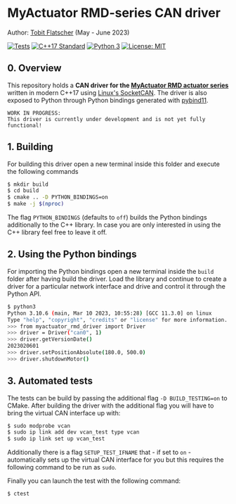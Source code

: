 # MyActuator RMD-series CAN driver

Author: [Tobit Flatscher](https://github.com/2b-t) (May - June 2023)

[![Tests](https://github.com/2b-t/myactuator_rmd_driver/actions/workflows/run-tests.yml/badge.svg)](https://github.com/2b-t/myactuator_rmd_driver/actions/workflows/run-tests.yml) [![C++17 Standard](https://img.shields.io/badge/Standard-C++17-yellow.svg?style=flat&logo=c%2B%2B)](https://isocpp.org/std/the-standard) [![Python 3](https://img.shields.io/badge/Python-3-yellow.svg?style=flat&logo=python)](https://www.python.org/downloads/) [![License: MIT](https://img.shields.io/badge/License-MIT-yellow.svg)](https://opensource.org/licenses/MIT)



## 0. Overview
This repository holds a **CAN driver for the [MyActuator RMD actuator series](https://www.myactuator.com/rmd-x)** written in modern C++17 using [Linux's SocketCAN](https://docs.kernel.org/networking/can.html). The driver is also exposed to Python through Python bindings generated with [pybind11](https://github.com/pybind/pybind11).

```
WORK IN PROGRESS:
This driver is currently under development and is not yet fully functional!
```



## 1. Building

For building this driver open a new terminal inside this folder and execute the following commands

```bash
$ mkdir build
$ cd build
$ cmake .. -D PYTHON_BINDINGS=on
$ make -j $(nproc)
```

The flag `PYTHON_BINDINGS` (defaults to `off`) builds the Python bindings additionally to the C++ library. In case you are only interested in using the C++ library feel free to leave it off.



## 2. Using the Python bindings

For importing the Python bindings open a new terminal inside the `build` folder after having build the driver. Load the library and continue to create a driver for a particular network interface and drive and control it through the Python API.

```bash
$ python3
Python 3.10.6 (main, Mar 10 2023, 10:55:28) [GCC 11.3.0] on linux
Type "help", "copyright", "credits" or "license" for more information.
>>> from myactuator_rmd_driver import Driver
>>> driver = Driver("can0", 1)
>>> driver.getVersionDate()
2023020601
>>> driver.setPositionAbsolute(180.0, 500.0)
>>> driver.shutdownMotor()
```



## 3. Automated tests

The tests can be build by passing the additional flag `-D BUILD_TESTING=on` to CMake. After building the driver with the additional flag you will have to bring the virtual CAN interface up with:

```bash
$ sudo modprobe vcan
$ sudo ip link add dev vcan_test type vcan
$ sudo ip link set up vcan_test
```

Additionally there is a flag `SETUP_TEST_IFNAME` that - if set to `on` - automatically sets up the virtual CAN interface for you but this requires the following command to be run as `sudo`.

Finally you can launch the test with the following command:

```bash
$ ctest
```

